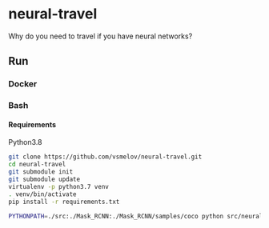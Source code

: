# neural-travel
Why do you need to travel if you have neural networks?

## Run

### Docker

### Bash

#### Requirements

Python3.8

```bash
git clone https://github.com/vsmelov/neural-travel.git
cd neural-travel
git submodule init
git submodule update
virtualenv -p python3.7 venv
. venv/bin/activate
pip install -r requirements.txt

PYTHONPATH=./src:./Mask_RCNN:./Mask_RCNN/samples/coco python src/neural_travel/mycoco.py --img=
```
